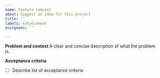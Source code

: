 ```yaml
---
name: Feature request
about: Suggest an idea for this project
title: ''
labels: enhancement
assignees: ''

---
```


**Problem and context**
A clear and concise description of what the problem is.

**Acceptance criteria**
- [ ] Describe list of acceptance criteria
